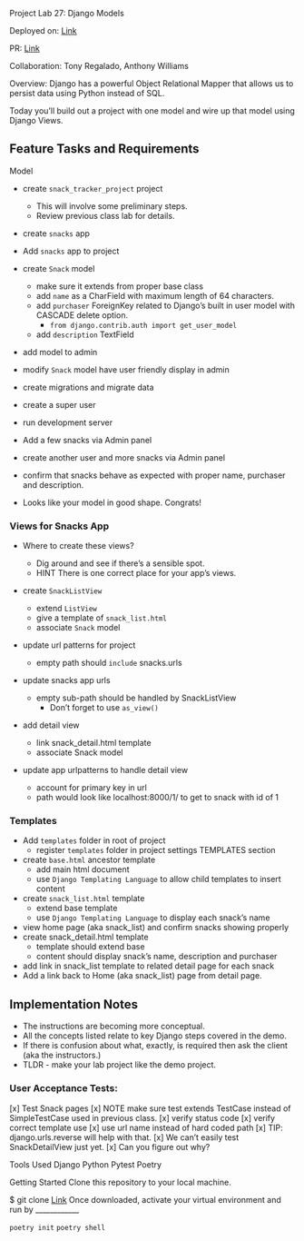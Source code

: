 Project Lab 27: Django Models

Deployed on: [Link](https://github.com/kevinhenry/snack-tracker)

PR: [Link](https://github.com/kevinhenry/snack-tracker/pulls)

Collaboration:
  Tony Regalado, Anthony Williams

Overview: Django has a powerful Object Relational Mapper that allows us to persist data using Python instead of SQL.

Today you’ll build out a project with one model and wire up that model using Django Views.

## Feature Tasks and Requirements

Model
- create `snack_tracker_project` project
    - This will involve some preliminary steps.
    - Review previous class lab for details.

- create `snacks` app
- Add `snacks` app to project
- create `Snack` model
    - make sure it extends from proper base class
    - add `name` as a CharField with maximum length of 64 characters.
    - add `purchaser` ForeignKey related to Django’s built in user model with CASCADE delete option.
        - `from django.contrib.auth import get_user_model`
    - add `description` TextField

- add model to admin
- modify `Snack` model have user friendly display in admin
- create migrations and migrate data
- create a super user
- run development server
- Add a few snacks via Admin panel
- create another user and more snacks via Admin panel
- confirm that snacks behave as expected with proper name, purchaser and description.
- Looks like your model in good shape. Congrats!

### Views for Snacks App
- Where to create these views?
    - Dig around and see if there’s a sensible spot.
    - HINT There is one correct place for your app’s views.

- create `SnackListView`
    - extend `ListView`
    - give a template of `snack_list.html`
    - associate `Snack` model
- update url patterns for project
    - empty path should `include` snacks.urls
- update snacks app urls
    - empty sub-path should be handled by SnackListView
        - Don’t forget to use `as_view()`
- add detail view
    - link snack_detail.html template
    - associate Snack model
- update app urlpatterns to handle detail view
    - account for primary key in url
    - path would look like localhost:8000/1/ to get to snack with id of 1

### Templates
- Add `templates` folder in root of project
    - register `templates` folder in project settings TEMPLATES section
- create `base.html` ancestor template
    - add main html document
    - use `Django Templating Language` to allow child templates to insert content
- create `snack_list.html` template
    - extend base template
    - use `Django Templating Language` to display each snack’s name
- view home page (aka snack_list) and confirm snacks showing properly
- create snack_detail.html template
    - template should extend base
    - content should display snack’s name, description and purchaser
- add link in snack_list template to related detail page for each snack
- Add a link back to Home (aka snack_list) page from detail page.


## Implementation Notes
- The instructions are becoming more conceptual.
- All the concepts listed relate to key Django steps covered in the demo.
- If there is confusion about what, exactly, is required then ask the client (aka the instructors.)
- TLDR - make your lab project like the demo project.


### User Acceptance Tests:
[x] Test Snack pages
    [x] NOTE make sure test extends TestCase instead of SimpleTestCase used in previous class.
    [x] verify status code
    [x] verify correct template use
    [x] use url name instead of hard coded path
        [x] TIP: django.urls.reverse will help with that.
    [x] We can’t easily test SnackDetailView just yet.
        [x] Can you figure out why?


Tools Used
Django
Python
Pytest
Poetry

Getting Started
Clone this repository to your local machine.

$ git clone [Link](https://github.com/kevinhenry/snack-tracer.git)
Once downloaded, activate your virtual environment and run by ____________

`poetry init`
`poetry shell`
